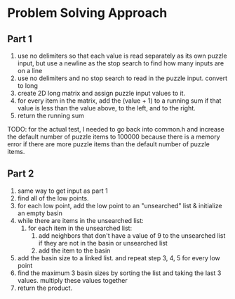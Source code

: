# Problem Solving Approach

## Part 1

1. use no delimiters so that each value is read separately as its own puzzle input, but use a newline as the stop search to find how many inputs are on a line
2. use no delimiters and no stop search to read in the puzzle input. convert to long
3. create 2D long matrix and assign puzzle input values to it.
4. for every item in the matrix, add the (value + 1) to a running sum if that value is less than the value above, to the left, and to the right.
5. return the running sum

TODO: for the actual test, I needed to go back into common.h and increase the default number of puzzle items to 100000 because there is a memory error if there are more puzzle items than the default number of puzzle items.

## Part 2

1. same way to get input as part 1
2. find all of the low points.
3. for each low point, add the low point to an "unsearched" list & initialize an empty basin
4. while there are items in the unsearched list:
    1. for each item in the unsearched list:
        1. add neighbors that don't have a value of 9 to the unsearched list if they are not in the basin or unsearched list
        2. add the item to the basin
5. add the basin size to a linked list. and repeat step 3, 4, 5 for every low point
6. find the maximum 3 basin sizes by sorting the list and taking the last 3 values. multiply these values together
7. return the product.

